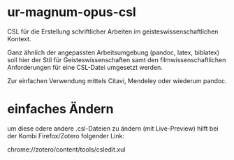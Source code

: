 ur-magnum-opus-csl
==================

CSL für die Erstellung schriftlicher Arbeiten im geisteswissenschaftlichen Kontext.

Ganz ähnlich der angepassten Arbeitsumgebung (pandoc, latex, biblatex) soll hier der Stil für Geisteswissenschaften samt den filmwissenschaftlichen Anforderungen für eine CSL-Datei umgesetzt werden.

Zur einfachen Verwendung mittels Citavi, Mendeley oder wiederum pandoc.

# einfaches Ändern

um diese odere andere .csl-Dateien zu ändern (mit Live-Preview) hilft bei der Kombi Firefox/Zotero folgender Link:

chrome://zotero/content/tools/csledit.xul
